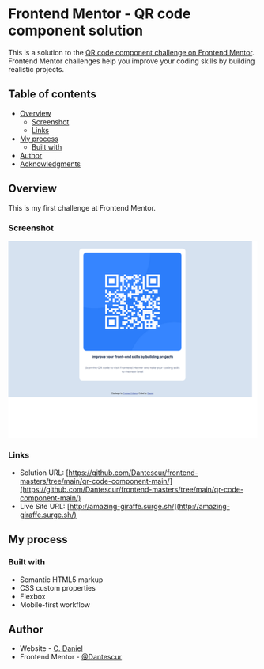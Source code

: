# Frontend Mentor - QR code component solution

This is a solution to the [QR code component challenge on Frontend Mentor](https://www.frontendmentor.io/challenges/qr-code-component-iux_sIO_H). Frontend Mentor challenges help you improve your coding skills by building realistic projects. 

## Table of contents

- [Overview](#overview)
  - [Screenshot](#screenshot)
  - [Links](#links)
- [My process](#my-process)
  - [Built with](#built-with)
- [Author](#author)
- [Acknowledgments](#acknowledgments)


## Overview

This is my first challenge at Frontend Mentor.
### Screenshot

![](./qr-screenshot.png)

### Links

- Solution URL: [https://github.com/Dantescur/frontend-masters/tree/main/qr-code-component-main/](https://github.com/Dantescur/frontend-masters/tree/main/qr-code-component-main/)
- Live Site URL: [http://amazing-giraffe.surge.sh/](http://amazing-giraffe.surge.sh/)

## My process

### Built with

- Semantic HTML5 markup
- CSS custom properties
- Flexbox
- Mobile-first workflow

## Author

- Website - [C. Daniel](https://pers-portf.vercel.app/)
- Frontend Mentor - [@Dantescur](https://www.frontendmentor.io/profile/Dantescur)
